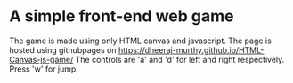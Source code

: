 # A simple front-end web game
The game is made using only HTML canvas and javascript. The page is hosted using githubpages on  https://dheeraj-murthy.github.io/HTML-Canvas-js-game/
The controls are 'a' and 'd' for left and right respectively. 
Press 'w' for jump.
